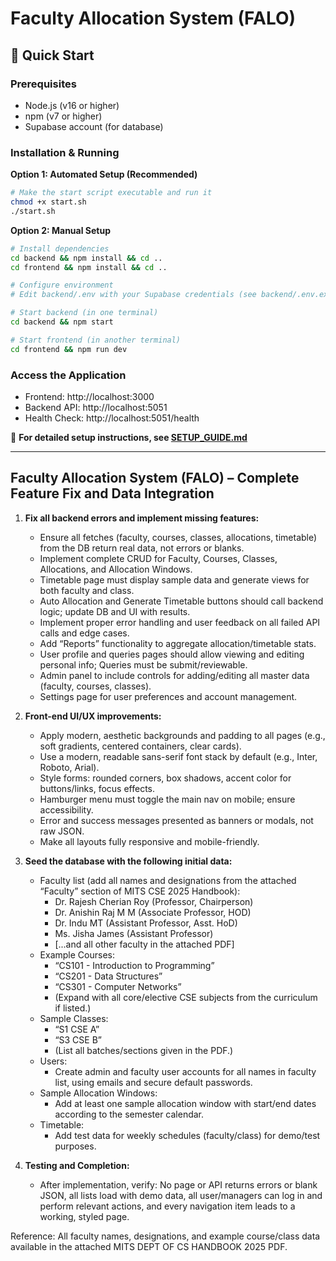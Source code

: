 # Faculty Allocation System (FALO)

## 🚀 Quick Start

### Prerequisites
- Node.js (v16 or higher)
- npm (v7 or higher)
- Supabase account (for database)

### Installation & Running

**Option 1: Automated Setup (Recommended)**
```bash
# Make the start script executable and run it
chmod +x start.sh
./start.sh
```

**Option 2: Manual Setup**
```bash
# Install dependencies
cd backend && npm install && cd ..
cd frontend && npm install && cd ..

# Configure environment
# Edit backend/.env with your Supabase credentials (see backend/.env.example)

# Start backend (in one terminal)
cd backend && npm start

# Start frontend (in another terminal)
cd frontend && npm run dev
```

### Access the Application
- Frontend: http://localhost:3000
- Backend API: http://localhost:5051
- Health Check: http://localhost:5051/health

📖 **For detailed setup instructions, see [SETUP_GUIDE.md](SETUP_GUIDE.md)**

---

## Faculty Allocation System (FALO) – Complete Feature Fix and Data Integration

1. **Fix all backend errors and implement missing features:**
   - Ensure all fetches (faculty, courses, classes, allocations, timetable) from the DB return real data, not errors or blanks.
   - Implement complete CRUD for Faculty, Courses, Classes, Allocations, and Allocation Windows.
   - Timetable page must display sample data and generate views for both faculty and class.
   - Auto Allocation and Generate Timetable buttons should call backend logic; update DB and UI with results.
   - Implement proper error handling and user feedback on all failed API calls and edge cases.
   - Add “Reports” functionality to aggregate allocation/timetable stats.
   - User profile and queries pages should allow viewing and editing personal info; Queries must be submit/reviewable.
   - Admin panel to include controls for adding/editing all master data (faculty, courses, classes).
   - Settings page for user preferences and account management.

2. **Front-end UI/UX improvements:**
   - Apply modern, aesthetic backgrounds and padding to all pages (e.g., soft gradients, centered containers, clear cards).
   - Use a modern, readable sans-serif font stack by default (e.g., Inter, Roboto, Arial).
   - Style forms: rounded corners, box shadows, accent color for buttons/links, focus effects.
   - Hamburger menu must toggle the main nav on mobile; ensure accessibility.
   - Error and success messages presented as banners or modals, not raw JSON.
   - Make all layouts fully responsive and mobile-friendly.

3. **Seed the database with the following initial data:**
   - Faculty list (add all names and designations from the attached “Faculty” section of MITS CSE 2025 Handbook):
     - Dr. Rajesh Cherian Roy (Professor, Chairperson)
     - Dr. Anishin Raj M M (Associate Professor, HOD)
     - Dr. Indu MT (Assistant Professor, Asst. HoD)
     - Ms. Jisha James (Assistant Professor)
     - [...and all other faculty in the attached PDF]
   - Example Courses:
     - “CS101 - Introduction to Programming”
     - “CS201 - Data Structures”
     - “CS301 - Computer Networks”
     - (Expand with all core/elective CSE subjects from the curriculum if listed.)
   - Sample Classes:
     - “S1 CSE A”
     - “S3 CSE B”
     - (List all batches/sections given in the PDF.)
   - Users:
     - Create admin and faculty user accounts for all names in faculty list, using emails and secure default passwords.
   - Sample Allocation Windows:
     - Add at least one sample allocation window with start/end dates according to the semester calendar.
   - Timetable:
     - Add test data for weekly schedules (faculty/class) for demo/test purposes.

4. **Testing and Completion:**
   - After implementation, verify: No page or API returns errors or blank JSON, all lists load with demo data, all user/managers can log in and perform relevant actions, and every navigation item leads to a working, styled page.

Reference: All faculty names, designations, and example course/class data available in the attached MITS DEPT OF CS HANDBOOK 2025 PDF.

